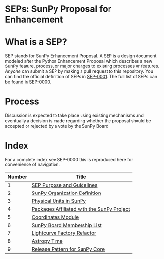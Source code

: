 # SEPs: SunPy Proposal for Enhancement

# What is a SEP?
SEP stands for SunPy Enhancement Proposal. A SEP is a design document modeled
after the Python Enhancement Proposal which describes a new SunPy feature,
process, or major changes to existing processes or features. *Anyone* can
submit a SEP by making a pull request to this repository. You can find the
official definition of SEPs in [SEP-0001](./SEP-0001.md).
The full list of SEPs can be found in [SEP-0000](./SEP-0000.md).

# Process
Discussion is expected to take place using existing mechanisms and eventually
a decision is made regarding whether the proposal should be accepted or rejected
by a vote by the SunPy Board.


# Index

For a complete index see SEP-0000 this is reproduced here for convenience of navigation.

| Number | Title                                                       |
|--------|-------------------------------------------------------------|
|      1 | [SEP Purpose and Guidelines](./SEP-0001.md)                 |
|      2 | [SunPy Organization Definition](./SEP-0002.md)              |
|      3 | [Physical Units in SunPy](./SEP-0003.md)                    |
|      4 | [Packages Affiliated with the SunPy Project](./SEP-0004.md) |
|      5 | [Coordinates Module](./SEP-0005.md)                         |
|      6 | [SunPy Board Membership List](./SEP-0006.md)                |
|      7 | [Lightcurve Factory Refactor](./SEP-0007.md)                |
|      8 | [Astropy Time](./SEP-0008.md)                               |
|      9 | [Release Pattern for SunPy Core](./SEP-0009.md)             |
